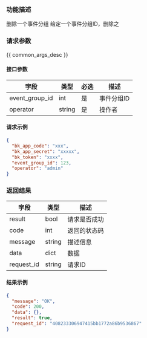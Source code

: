 ### 功能描述

删除一个事件分组
给定一个事件分组ID，删除之

### 请求参数

{{ common_args_desc }}

#### 接口参数

| 字段             | 类型     | 必选 | 描述     |
|----------------|--------|----|--------|
| event_group_id | int    | 是  | 事件分组ID |
| operator       | string | 是  | 操作者    |

#### 请求示例

```json
{
  "bk_app_code": "xxx",
  "bk_app_secret": "xxxxx",
  "bk_token": "xxxx",
  "event_group_id": 123,
  "operator": "admin"
}
```

### 返回结果

| 字段         | 类型     | 描述     |
|------------|--------|--------|
| result     | bool   | 请求是否成功 |
| code       | int    | 返回的状态码 |
| message    | string | 描述信息   |
| data       | dict   | 数据     |
| request_id | string | 请求ID   |

#### 结果示例

```json
{
  "message": "OK",
  "code": 200,
  "data": {},
  "result": true,
  "request_id": "408233306947415bb1772a86b9536867"
}
```
